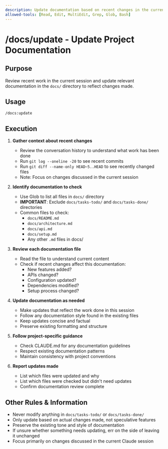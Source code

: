 ```yaml
---
description: Update documentation based on recent changes in the current session
allowed-tools: [Read, Edit, MultiEdit, Grep, Glob, Bash]
---
```


# /docs/update - Update Project Documentation

## Purpose

Review recent work in the current session and update relevant documentation in the `docs/` directory to reflect changes made.

## Usage

```
/docs:update
```

## Execution

1. **Gather context about recent changes**

   - Review the conversation history to understand what work has been done
   - Run `git log --oneline -20` to see recent commits
   - Run `git diff --name-only HEAD~5..HEAD` to see recently changed files
   - Note: Focus on changes discussed in the current session

2. **Identify documentation to check**

   - Use Glob to list all files in `docs/` directory
   - **IMPORTANT**: Exclude `docs/tasks-todo/` and `docs/tasks-done/` directories
   - Common files to check:
     - `docs/README.md`
     - `docs/architecture.md`
     - `docs/api.md`
     - `docs/setup.md`
     - Any other `.md` files in docs/

3. **Review each documentation file**

   - Read the file to understand current content
   - Check if recent changes affect this documentation:
     - New features added?
     - APIs changed?
     - Configuration updated?
     - Dependencies modified?
     - Setup process changed?

4. **Update documentation as needed**

   - Make updates that reflect the work done in this session
   - Follow any documentation style found in the existing files
   - Keep updates concise and factual
   - Preserve existing formatting and structure

5. **Follow project-specific guidance**

   - Check CLAUDE.md for any documentation guidelines
   - Respect existing documentation patterns
   - Maintain consistency with project conventions

6. **Report updates made**
   - List which files were updated and why
   - List which files were checked but didn't need updates
   - Confirm documentation review complete

## Other Rules & Information

- Never modify anything in `docs/tasks-todo/` or `docs/tasks-done/`
- Only update based on actual changes made, not speculative features
- Preserve the existing tone and style of documentation
- If unsure whether something needs updating, err on the side of leaving it unchanged
- Focus primarily on changes discussed in the current Claude session

